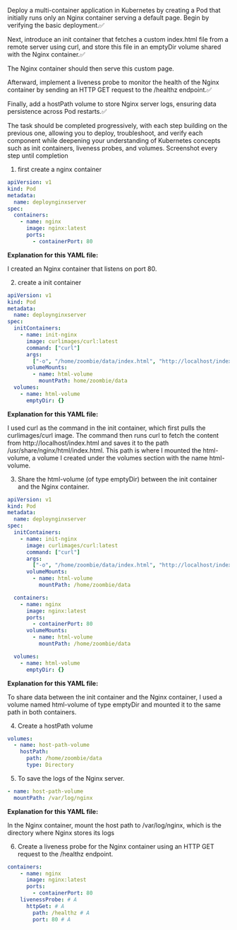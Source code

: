 Deploy a multi-container application in Kubernetes by creating a Pod that initially runs only an Nginx container serving a default page. Begin by verifying the basic deployment.✅

Next, introduce an init container that fetches a custom index.html file from a remote server using curl, and store this file in an emptyDir volume shared with the Nginx container.✅

The Nginx container should then serve this custom page.

Afterward, implement a liveness probe to monitor the health of the Nginx container by sending an HTTP GET request to the /healthz endpoint.✅

Finally, add a hostPath volume to store Nginx server logs, ensuring data persistence across Pod restarts.✅

The task should be completed progressively, with each step building on the previous one, allowing you to deploy, troubleshoot, and verify each component while deepening your understanding of Kubernetes concepts such as init containers, liveness probes, and volumes. Screenshot every step until completion

1. first create a nginx container

```yaml
apiVersion: v1
kind: Pod
metadata:
  name: deploynginxserver
spec:
  containers:
    - name: nginx
      image: nginx:latest
      ports:
        - containerPort: 80
```

**Explanation for this YAML file:**

I created an Nginx container that listens on port 80.

2. create a init container

```yaml
apiVersion: v1
kind: Pod
metadata:
  name: deploynginxserver
spec:
  initContainers:
    - name: init-nginx
      image: curlimages/curl:latest
      command: ["curl"]
      args:
        ["-o", "/home/zoombie/data/index.html", "http://localhost/index.html"]
      volumeMounts:
        - name: html-volume
          mountPath: home/zoombie/data
  volumes:
    - name: html-volume
      emptyDir: {}
```

**Explanation for this YAML file:**

I used curl as the command in the init container, which first pulls the curlimages/curl image. The command then runs curl to fetch the content from http://localhost/index.html and saves it to the path /usr/share/nginx/html/index.html. This path is where I mounted the html-volume, a volume I created under the volumes section with the name html-volume.

3. Share the html-volume (of type emptyDir) between the init container and the Nginx container.

```yaml
apiVersion: v1
kind: Pod
metadata:
  name: deploynginxserver
spec:
  initContainers:
    - name: init-nginx
      image: curlimages/curl:latest
      command: ["curl"]
      args:
        ["-o", "/home/zoombie/data/index.html", "http://localhost/index.html"]
      volumeMounts:
        - name: html-volume
          mountPath: /home/zoombie/data

  containers:
    - name: nginx
      image: nginx:latest
      ports:
        - containerPort: 80
      volumeMounts:
        - name: html-volume
          mountPath: /home/zoombie/data

  volumes:
    - name: html-volume
      emptyDir: {}
```

**Explanation for this YAML file:**

To share data between the init container and the Nginx container, I used a volume named html-volume of type emptyDir and mounted it to the same path in both containers.

4. Create a hostPath volume

```yaml
volumes:
  - name: host-path-volume
    hostPath:
      path: /home/zoombie/data
      type: Directory
```

5. To save the logs of the Nginx server.

```yaml
- name: host-path-volume
  mountPath: /var/log/nginx
```

**Explanation for this YAML file:**

In the Nginx container, mount the host path to /var/log/nginx, which is the directory where Nginx stores its logs

6. Create a liveness probe for the Nginx container using an HTTP GET request to the /healthz endpoint.

```yaml
containers:
    - name: nginx
      image: nginx:latest
      ports:
        - containerPort: 80
    livenessProbe: # A
      httpGet: # A
        path: /healthz # A
        port: 80 # A
```
